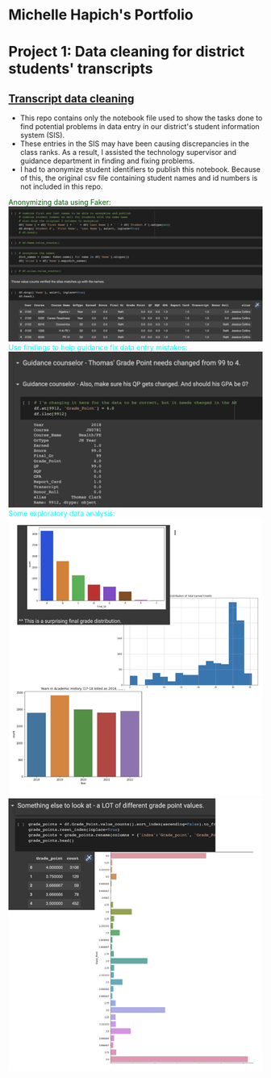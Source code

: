 # Michelle Hapich's Portfolio

# Project 1: Data cleaning for district students' transcripts

## [Transcript data cleaning](https://github.com/mhapich/transcript_cleaning.git)

- This repo contains only the notebook file used to show the tasks done to find potential problems in data entry in our district's student information system (SIS).  
- These entries in the SIS may have been causing discrepancies in the class ranks.  As a result, I assisted the technology supervisor and guidance department in finding and fixing problems.
- I had to anonymize student identifiers to publish this notebook.  Because of this, the original csv file containing student names and id numbers is not included in this repo.

<span style="color:darkgreen">Anonymizing data using Faker:</span>
![Use of faker](https://github.com/mhapich/mhapich.github.io/blob/main/Assests/Images/anonymize.PNG)
<br>
<span style="color:cyan">Use findings to help guidance fix data entry mistakes:</span>
![Some main findings for admin](https://github.com/mhapich/mhapich.github.io/blob/main/Assests/Images/fix_anomalies.PNG)
<br>
<span style="color:cyan">Some exploratory data analysis:</span>
![EDA](https://github.com/mhapich/mhapich.github.io/blob/main/Assests/Images/EDA.PNG)
![](https://github.com/mhapich/mhapich.github.io/blob/main/Assests/Images/gpa.PNG)
